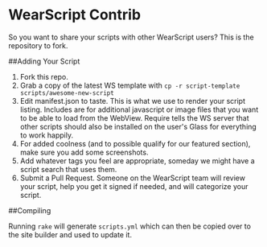 # WearScript Contrib

So you want to share your scripts with other WearScript users? This is the repository to fork.

##Adding Your Script

1. Fork this repo.
2. Grab a copy of the latest WS template with `cp -r script-template scripts/awesome-new-script`
3. Edit manifest.json to taste. This is what we use to render your script listing. Includes are for additional javascript or image files that you want to be able to load from the WebView. Require tells the WS server that other scripts should also be installed on the user's Glass for everything to work happily.
4. For added coolness (and to possible qualify for our featured section), make sure you add some screenshots.
5. Add whatever tags you feel are appropriate, someday we might have a script search that uses them.
6. Submit a Pull Request. Someone on the WearScript team will review your script, help you get it signed if needed, and will categorize your script.

##Compiling

Running `rake` will generate `scripts.yml` which can then be copied over to the site builder and used to update it.
